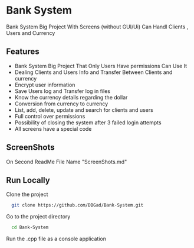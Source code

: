 # Bank System
Bank System Big Project With Screens (without GUI/Ui)
Can Handl Clients , Users and Currency

 ## Features
- Bank System Big Project That Only Users Have permissions Can Use It
- Dealing  Clients and Users Info and Transfer Between Clients and currency
- Encrypt user information
- Save Users log and Transfer log in files
- Know the currency details regarding the dollar
- Conversion from currency to currency
- List, add, delete, update and search for clients and users
- Full control over permissions
- Possibility of closing the system after 3 failed login attempts
- All screens have a special code

## ScreenShots
On Second ReadMe File Name "ScreenShots.md"

## Run Locally

Clone the project

```bash
  git clone https://github.com/DBGad/Bank-System.git
```

Go to the project directory

```bash
  cd Bank-System
```

Run the .cpp file as a console application

